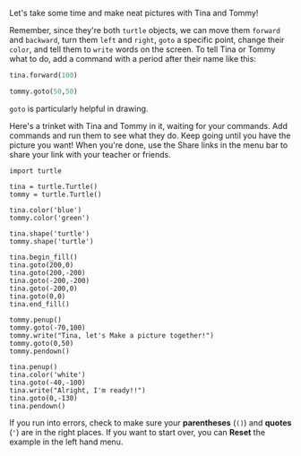 Let's take some time and make neat pictures with Tina and Tommy!  

Remember, since they're both `turtle` objects, we can move them `forward` and `backward`, turn them `left` and `right`, `goto` a specific point, change their `color`, and tell them to `write` words on the screen.  To tell Tina or Tommy what to do, add a command with a period after their name like this:

```python
tina.forward(100)

tommy.goto(50,50)
```

`goto` is particularly helpful in drawing.  

Here's a trinket with Tina and Tommy in it, waiting for your commands.  Add commands and run them to see what they do.  Keep going until you have the picture you want!  When you're done, use the Share links in the menu bar to share your link with your teacher or friends.

```python.run:height=500
import turtle

tina = turtle.Turtle()
tommy = turtle.Turtle()

tina.color('blue')
tommy.color('green')

tina.shape('turtle')
tommy.shape('turtle')

tina.begin_fill()
tina.goto(200,0)
tina.goto(200,-200)
tina.goto(-200,-200)
tina.goto(-200,0)
tina.goto(0,0)
tina.end_fill()

tommy.penup()
tommy.goto(-70,100)
tommy.write("Tina, let's Make a picture together!")
tommy.goto(0,50)
tommy.pendown()

tina.penup()
tina.color('white')
tina.goto(-40,-100)
tina.write("Alright, I'm ready!!")
tina.goto(0,-130)
tina.pendown()
```



If you run into errors, check to make sure your **parentheses** (`()`) and **quotes** (`'`) are in the right places. If you want to start over, you can **Reset** the example in the left hand menu.

